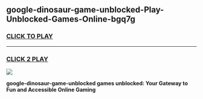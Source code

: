 
## google-dinosaur-game-unblocked-Play-Unblocked-Games-Online-bgq7g
<h3>
<a href="https://premium76.site?title=google-dinosaur-game-unblocked&ref=25A">CLICK TO PLAY</a></h3>
<hr>

<h3>
<a href="https://premium76.site?title=google-dinosaur-game-unblocked&ref=25A">CLICK 2 PLAY</a>
  
</h3>

<a href="https://premium76.site?title=google-dinosaur-game-unblocked&ref=25A"><img src="https://clearcache.store/games.png"></a>


**google-dinosaur-game-unblocked games unblocked: Your Gateway to Fun and Accessible Online Gaming**
